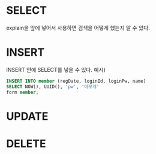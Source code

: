 # SELECT

explain을 앞에 넣어서 사용하면 검색을 어떻게 했는지 알 수 있다.
# INSERT

INSERT 안에 SELECT를 넣을 수 있다.
예시)
```SQL
INSERT INTO member (regDate, loginId, loginPw, name)
SELECT NOW(), UUID(), 'pw', '아무개'
form member;
```
# UPDATE
# DELETE
